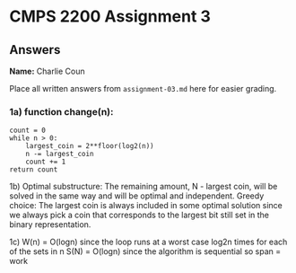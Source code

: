 # CMPS 2200 Assignment 3
## Answers

**Name:** Charlie Coun


Place all written answers from `assignment-03.md` here for easier grading.

### 1a) function change(n):
    count = 0
    while n > 0:
        largest_coin = 2**floor(log2(n))
        n -= largest_coin
        count += 1
    return count

1b) Optimal substructure: The remaining amount, N - largest coin, will be solved in the same way and will be optimal and independent.
Greedy choice: The largest coin is always included in some optimal solution since we always pick a coin that corresponds to the largest bit still set in the binary representation.

1c) W(n) = O(logn) since the loop runs at a worst case log2n times for each of the sets in n
S(N) = O(logn) since the algorithm is sequential so span = work

